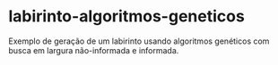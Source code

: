 labirinto-algoritmos-geneticos
==============================

Exemplo de geração de um labirinto usando algoritmos genéticos com busca em largura não-informada e informada.
